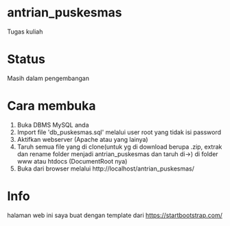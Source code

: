 # antrian_puskesmas
Tugas kuliah

# Status 
Masih dalam pengembangan

# Cara membuka 
1. Buka DBMS MySQL anda 
2. Import file 'db_puskesmas.sql' melalui user root yang tidak isi password
2. Aktifkan webserver (Apache atau yang lainya)
3. Taruh semua file yang di clone(untuk yg di download berupa .zip, extrak dan rename folder menjadi antrian_puskesmas dan taruh di->) di folder www atau htdocs (DocumentRoot nya)
4. Buka dari browser melalui http://localhost/antrian_puskesmas/

# Info 
halaman web ini saya buat dengan template dari https://startbootstrap.com/ 
